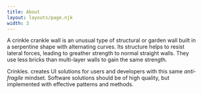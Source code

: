 ```yaml
---
title: About
layout: layouts/page.njk
width: 3
---
```


A crinkle crankle wall is an unusual type of structural or garden wall built in a serpentine shape with alternating curves. Its structure helps to resist lateral forces, leading to greather strength to normal straight walls. They use less bricks than multi-layer walls to gain the same strength.

Crinkles. creates UI solutions for users and developers with this same _anti-fragile_ mindset. Software solutions should be of high quality, but implemented with effective patterns and methods.
